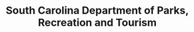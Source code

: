 ---
layout: repo
title: "South Carolina Department of Parks, Recreation and Tourism"
id: 2001
permalink: repos/2001/
---